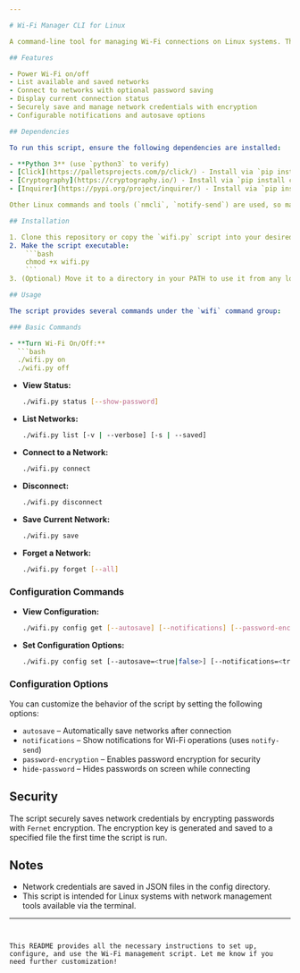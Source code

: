 ```yaml
---

# Wi-Fi Manager CLI for Linux

A command-line tool for managing Wi-Fi connections on Linux systems. This script allows you to connect to, save, forget, and list networks while securely storing network credentials with encryption.

## Features

- Power Wi-Fi on/off
- List available and saved networks
- Connect to networks with optional password saving
- Display current connection status
- Securely save and manage network credentials with encryption
- Configurable notifications and autosave options

## Dependencies

To run this script, ensure the following dependencies are installed:

- **Python 3** (use `python3` to verify)
- [Click](https://palletsprojects.com/p/click/) - Install via `pip install click`
- [Cryptography](https://cryptography.io/) - Install via `pip install cryptography`
- [Inquirer](https://pypi.org/project/inquirer/) - Install via `pip install inquirer`

Other Linux commands and tools (`nmcli`, `notify-send`) are used, so make sure they’re available on your system.

## Installation

1. Clone this repository or copy the `wifi.py` script into your desired directory.
2. Make the script executable:
    ```bash
    chmod +x wifi.py
    ```
3. (Optional) Move it to a directory in your PATH to use it from any location.

## Usage

The script provides several commands under the `wifi` command group:

### Basic Commands

- **Turn Wi-Fi On/Off:**
  ```bash
  ./wifi.py on
  ./wifi.py off
  ```
  
- **View Status:**
  ```bash
  ./wifi.py status [--show-password]
  ```
  
- **List Networks:**
  ```bash
  ./wifi.py list [-v | --verbose] [-s | --saved]
  ```

- **Connect to a Network:**
  ```bash
  ./wifi.py connect
  ```

- **Disconnect:**
  ```bash
  ./wifi.py disconnect
  ```

- **Save Current Network:**
  ```bash
  ./wifi.py save
  ```

- **Forget a Network:**
  ```bash
  ./wifi.py forget [--all]
  ```

### Configuration Commands

- **View Configuration:**
  ```bash
  ./wifi.py config get [--autosave] [--notifications] [--password-encryption] [--hide-password] [-a | --all]
  ```
  
- **Set Configuration Options:**
  ```bash
  ./wifi.py config set [--autosave=<true|false>] [--notifications=<true|false>] [--password-encryption=<true|false>] [--hide-password=<true|false>]
  ```

### Configuration Options

You can customize the behavior of the script by setting the following options:

- `autosave` – Automatically save networks after connection
- `notifications` – Show notifications for Wi-Fi operations (uses `notify-send`)
- `password-encryption` – Enables password encryption for security
- `hide-password` – Hides passwords on screen while connecting

## Security

The script securely saves network credentials by encrypting passwords with `Fernet` encryption. The encryption key is generated and saved to a specified file the first time the script is run.

## Notes

- Network credentials are saved in JSON files in the config directory.
- This script is intended for Linux systems with network management tools available via the terminal.

---
```


This README provides all the necessary instructions to set up, configure, and use the Wi-Fi management script. Let me know if you need further customization!
